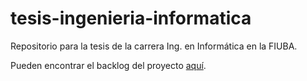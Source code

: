 # tesis-ingenieria-informatica
Repositorio para la tesis de la carrera Ing. en Informática en la FIUBA.

Pueden encontrar el backlog del proyecto [aquí](https://github.com/nanovazquez/tesis-ingenieria-informatica).
